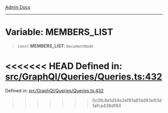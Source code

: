 [Admin Docs](/)

***

# Variable: MEMBERS\_LIST

> `const` **MEMBERS\_LIST**: `DocumentNode`

<<<<<<< HEAD
Defined in: [src/GraphQl/Queries/Queries.ts:432](https://github.com/abhassen44/talawa-admin/blob/285f7384c3d26b5028a286d84f89b85120d130a2/src/GraphQl/Queries/Queries.ts#L432)
=======
Defined in: [src/GraphQl/Queries/Queries.ts:432](https://github.com/PalisadoesFoundation/talawa-admin/blob/main/src/GraphQl/Queries/Queries.ts#L432)
>>>>>>> 0c0fc8e1d54e2ef61a81dd93e93d1afca438df84
